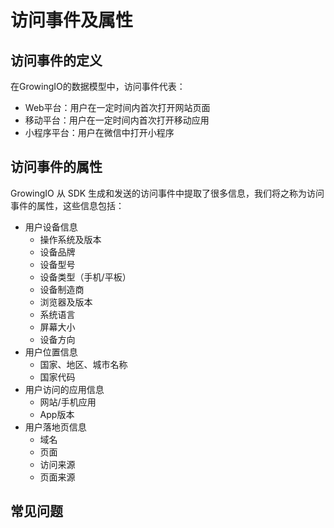 # 访问事件及属性

## 访问事件的定义

在GrowingIO的数据模型中，访问事件代表：

* Web平台：用户在一定时间内首次打开网站页面
* 移动平台：用户在一定时间内首次打开移动应用
* 小程序平台：用户在微信中打开小程序

## 访问事件的属性

GrowingIO 从 SDK 生成和发送的访问事件中提取了很多信息，我们将之称为访问事件的属性，这些信息包括：

* 用户设备信息
  * 操作系统及版本
  * 设备品牌
  * 设备型号
  * 设备类型（手机/平板）
  * 设备制造商
  * 浏览器及版本
  * 系统语言
  * 屏幕大小
  * 设备方向
* 用户位置信息
  * 国家、地区、城市名称
  * 国家代码
* 用户访问的应用信息
  * 网站/手机应用
  * App版本
* 用户落地页信息
  * 域名
  * 页面
  * 访问来源
  * 页面来源

## 常见问题

